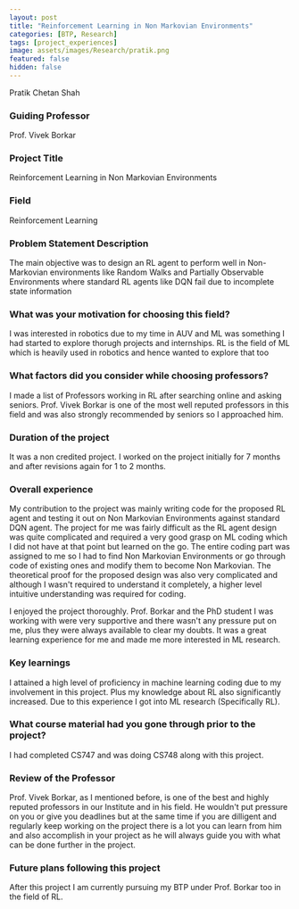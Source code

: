 ```yaml
---
layout: post
title: "Reinforcement Learning in Non Markovian Environments"
categories: [BTP, Research]
tags: [project_experiences]
image: assets/images/Research/pratik.png
featured: false
hidden: false
---
```


Pratik Chetan Shah

### Guiding Professor
Prof. Vivek Borkar

### Project Title
Reinforcement Learning in Non Markovian Environments

### Field
Reinforcement Learning

### Problem Statement Description
The main objective was to design an RL agent to perform well in Non-Markovian environments like Random Walks and  Partially Observable Environments where standard RL agents like DQN fail due to incomplete state information

### What was your motivation for choosing this field?
I was interested in robotics due to my time in AUV and ML was something I had started to explore thorugh projects and internships. RL is the field of ML which is heavily used in robotics and hence wanted to explore that too

### What factors did you consider while choosing professors?
I made a list of Professors working in RL after searching online and asking seniors. Prof. Vivek Borkar is one of the most well reputed professors in this field and was also strongly recommended by seniors so I approached him.

### Duration of the project
It was a non credited project. I worked on the project initially for 7 months and after revisions again for 1 to 2 months.

### Overall experience
My contribution to the project was mainly writing code for the proposed RL agent and testing it out on Non Markovian Environments against standard DQN agent. The project for me was fairly difficult as the RL agent design was quite complicated and required a very good grasp on ML coding which I did not have at that point but learned on the go. The entire coding part was assigned to me so I had to find Non Markovian Environments or go through code of existing ones and modify them to become Non Markovian. The theoretical proof for the proposed design was also very complicated and although I wasn't required to understand it completely, a higher level intuitive understanding was required for coding. 

I enjoyed the project thoroughly. Prof. Borkar and the PhD student I was working with were very supportive and there wasn't any pressure put on me, plus they were always available to clear my doubts. It was a great learning experience for me and made me more interested in ML research.

### Key learnings
I attained a high level of proficiency in machine learning coding due to my involvement in this project. Plus my knowledge about RL also significantly increased. Due to this experience I got into ML research (Specifically RL).

### What course material had you gone through prior to the project?
I had completed CS747 and was doing CS748 along with this project.

### Review of the Professor
Prof. Vivek Borkar, as I mentioned before, is one of the best and highly reputed professors in our Institute and in his field. He wouldn't put pressure on you or give you deadlines but at the same time if you are dilligent and regularly keep working on the project there is a lot you can learn from him and also accomplish in your project as he will always guide you with what can be done further in the project. 

### Future plans following this project
After this project I am currently pursuing my BTP under Prof. Borkar too in the field of RL.
